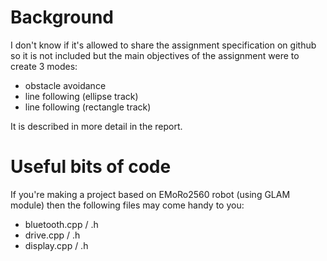 # Background
I don't know if it's allowed to share the assignment specification on github so it is not included but the main objectives of the assignment were to create 3 modes:  
* obstacle avoidance  
* line following (ellipse track)  
* line following (rectangle track)  

It is described in more detail in the report.   

# Useful bits of code
If you're making a project based on EMoRo2560 robot (using GLAM module) then the following files may come handy to you:  
* bluetooth.cpp / .h    
* drive.cpp / .h  
* display.cpp / .h  

